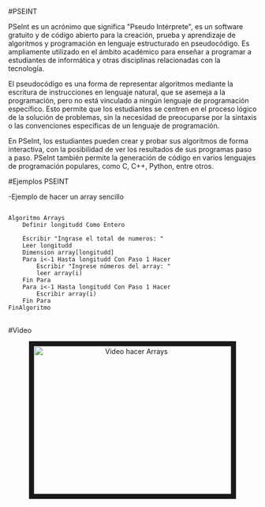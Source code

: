 #PSEINT

<p>
PSeInt es un acrónimo que significa "Pseudo Intérprete", es un software gratuito y de código abierto para la creación, prueba y aprendizaje de algoritmos y programación en lenguaje estructurado en pseudocódigo. Es ampliamente utilizado en el ámbito académico para enseñar a programar a estudiantes de informática y otras disciplinas relacionadas con la tecnología.
</p>

<p>
El pseudocódigo es una forma de representar algoritmos mediante la escritura de instrucciones en lenguaje natural, que se asemeja a la programación, pero no está vinculado a ningún lenguaje de programación específico. Esto permite que los estudiantes se centren en el proceso lógico de la solución de problemas, sin la necesidad de preocuparse por la sintaxis o las convenciones específicas de un lenguaje de programación.
</p>

<p>
En PSeInt, los estudiantes pueden crear y probar sus algoritmos de forma interactiva, con la posibilidad de ver los resultados de sus programas paso a paso. PSeInt también permite la generación de código en varios lenguajes de programación populares, como C, C++, Python, entre otros.
</p>

#Ejemplos PSEINT

-Ejemplo de hacer un array sencillo
<pre>
<code>
Algoritmo Arrays
	Definir longitudd Como Entero
	
	Escribir "Ingrase el total de numeros: "
	Leer longitudd
	Dimension array[longitudd]
	Para i<-1 Hasta longitudd Con Paso 1 Hacer
		Escribir "Ingrese números del array: "
		leer array(i)
	Fin Para
	Para i<-1 Hasta longitudd Con Paso 1 Hacer
		Escribir array(i)
	Fin Para
FinAlgoritmo
</code>
</pre>

#Video

<p align="center">
  <a href="https://www.youtube.com/watch?v=bc_sNvObLSg"_blank">
     <img src="https://i.ytimg.com/vi/889nGzmU2yA/hq720.jpg?sqp=-oaymwEcCOgCEMoBSFXyq4qpAw4IARUAAIhCGAFwAcABBg==&amp;rs=AOn4CLANTtEmLo9WWLKiI8JeZWZ7LoQdzg" alt="Video hacer Arrays" width="400" height="300" border="10" /></a>
  <a href="https://www.youtube.com/watch?v=bc_sNvObLSg"></a>
</p>
